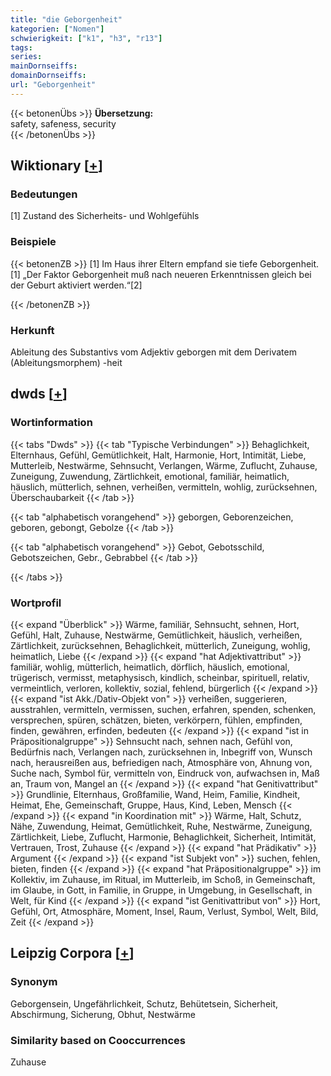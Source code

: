 ```yaml
---
title: "die Geborgenheit"
kategorien: ["Nomen"]
schwierigkeit: ["k1", "h3", "r13"]
tags:
series:
mainDornseiffs:
domainDornseiffs:
url: "Geborgenheit"
---
```


{{< betonenÜbs >}}
**Übersetzung:**  
safety, safeness, security  
{{< /betonenÜbs >}}

## Wiktionary [[+](https://de.wiktionary.org/wiki/Geborgenheit)]

### Bedeutungen
[1] Zustand des Sicherheits- und Wohlgefühls  

### Beispiele
{{< betonenZB >}}
[1] Im Haus ihrer Eltern empfand sie tiefe Geborgenheit.  
[1] „Der Faktor Geborgenheit muß nach neueren Erkenntnissen gleich bei der Geburt aktiviert werden.“[2]  

{{< /betonenZB >}}
### Herkunft
Ableitung des Substantivs vom Adjektiv geborgen mit dem Derivatem (Ableitungsmorphem) -heit  



## dwds [[+](https://www.dwds.de/wb/Geborgenheit)]

### Wortinformation
{{< tabs "Dwds" >}}
{{< tab "Typische Verbindungen" >}}
Behaglichkeit, Elternhaus, Gefühl, Gemütlichkeit, Halt, Harmonie, Hort, Intimität, Liebe, Mutterleib, Nestwärme, Sehnsucht, Verlangen, Wärme, Zuflucht, Zuhause, Zuneigung, Zuwendung, Zärtlichkeit, emotional, familiär, heimatlich, häuslich, mütterlich, sehnen, verheißen, vermitteln, wohlig, zurücksehnen, Überschaubarkeit
{{< /tab >}}

{{< tab "alphabetisch vorangehend" >}}
geborgen, Geborenzeichen, geboren, gebongt, Gebolze
{{< /tab >}}

{{< tab "alphabetisch vorangehend" >}}
Gebot, Gebotsschild, Gebotszeichen, Gebr., Gebrabbel
{{< /tab >}}

{{< /tabs >}}

### Wortprofil
{{< expand "Überblick" >}} Wärme, familiär, Sehnsucht, sehnen, Hort, Gefühl, Halt, Zuhause, Nestwärme, Gemütlichkeit, häuslich, verheißen, Zärtlichkeit, zurücksehnen, Behaglichkeit, mütterlich, Zuneigung, wohlig, heimatlich, Liebe {{< /expand >}}
{{< expand "hat Adjektivattribut" >}} familiär, wohlig, mütterlich, heimatlich, dörflich, häuslich, emotional, trügerisch, vermisst, metaphysisch, kindlich, scheinbar, spirituell, relativ, vermeintlich, verloren, kollektiv, sozial, fehlend, bürgerlich {{< /expand >}}
{{< expand "ist Akk./Dativ-Objekt von" >}} verheißen, suggerieren, ausstrahlen, vermitteln, vermissen, suchen, erfahren, spenden, schenken, versprechen, spüren, schätzen, bieten, verkörpern, fühlen, empfinden, finden, gewähren, erfinden, bedeuten {{< /expand >}}
{{< expand "ist in Präpositionalgruppe" >}} Sehnsucht nach, sehnen nach, Gefühl von, Bedürfnis nach, Verlangen nach, zurücksehnen in, Inbegriff von, Wunsch nach, herausreißen aus, befriedigen nach, Atmosphäre von, Ahnung von, Suche nach, Symbol für, vermitteln von, Eindruck von, aufwachsen in, Maß an, Traum von, Mangel an {{< /expand >}}
{{< expand "hat Genitivattribut" >}} Grundlinie, Elternhaus, Großfamilie, Wand, Heim, Familie, Kindheit, Heimat, Ehe, Gemeinschaft, Gruppe, Haus, Kind, Leben, Mensch {{< /expand >}}
{{< expand "in Koordination mit" >}} Wärme, Halt, Schutz, Nähe, Zuwendung, Heimat, Gemütlichkeit, Ruhe, Nestwärme, Zuneigung, Zärtlichkeit, Liebe, Zuflucht, Harmonie, Behaglichkeit, Sicherheit, Intimität, Vertrauen, Trost, Zuhause {{< /expand >}}
{{< expand "hat Prädikativ" >}} Argument {{< /expand >}}
{{< expand "ist Subjekt von" >}} suchen, fehlen, bieten, finden {{< /expand >}}
{{< expand "hat Präpositionalgruppe" >}} im Kollektiv, im Zuhause, im Ritual, im Mutterleib, im Schoß, in Gemeinschaft, im Glaube, in Gott, in Familie, in Gruppe, in Umgebung, in Gesellschaft, in Welt, für Kind {{< /expand >}}
{{< expand "ist Genitivattribut von" >}} Hort, Gefühl, Ort, Atmosphäre, Moment, Insel, Raum, Verlust, Symbol, Welt, Bild, Zeit {{< /expand >}}

## Leipzig Corpora [[+](https://corpora.uni-leipzig.de/en/res?word=Geborgenheit&corpusId=deu_newscrawl-public_2018)]


### Synonym
Geborgensein, Ungefährlichkeit, Schutz, Behütetsein, Sicherheit, Abschirmung, Sicherung, Obhut, Nestwärme


### Similarity based on Cooccurrences
Zuhause


